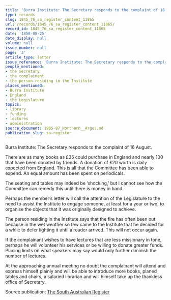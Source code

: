 ```yaml
---
title: 'Burra Institute: The Secretary responds to the complaint of 16 August'
type: records
slug: 1845_76_sa_register_content_11865
url: /records/1845_76_sa_register_content_11865/
record_id: 1845_76_sa_register_content_11865
date: '1858-08-25'
date_display: null
volume: null
issue_number: null
page: '3'
article_type: letter
issue_reference: 'Burra Institute: The Secretary responds to the complaint of 16 August'
people_mentioned:
- the Secretary
- the complainant
- the person residing in the Institute
places_mentioned:
- Burra Institute
- England
- the Legislature
topics:
- library
- funding
- lectures
- administration
source_document: 1985-87_Northern__Argus.md
publication_slug: sa-register
---
```


Burra Institute: The Secretary responds to the complaint of 16 August.

There are as many books as £35 could purchase in England and nearly 100 that have been donated by friends.  A donation of £20 worth is daily expected from England.  This is all that the Committee has been able to expend.  An equal amount has been spent on periodicals.

The seating and tables may indeed be ‘shocking,’ but I cannot see how the Committee can remedy this until there is money in hand.

Perhaps the member’s letter will call the attention of the Legislature to the need to assist the Institute to engage someone, at least for a year or two, to organise the objects that it was originally designed to achieve.

The person residing in the Institute says that the fire has often been out because in the wet weather so few came to the Institute that he decided for a while to defer lighting it until a reader arrived.  This will not occur again.

If the complainant wishes to have lectures that are less missionary in tone, perhaps he will volunteer his services or be willing to donate greater funds.  Placing limits on what speakers may say would only further diminish the number of lectures.

At the approaching annual meeting no doubt the complainant will attend and express himself plainly and will be able to introduce more books, planed tables and chairs, a salaried librarian and will himself take up the thankless office of Secretary.

Source publication: [The South Australian Register](/publications/sa-register/)
